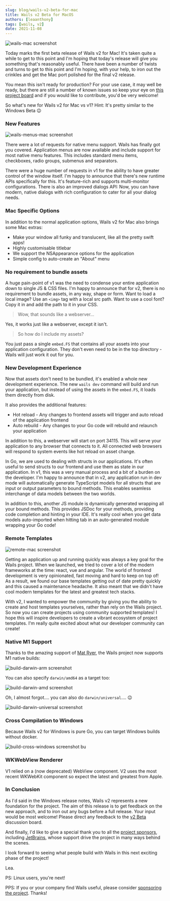 ```yaml
---
slug: blog/wails-v2-beta-for-mac
title: Wails v2 Beta for MacOS
authors: [leaanthony]
tags: [wails, v2]
date: 2021-11-08
---
```


![wails-mac screenshot](../../../assets/blog-images/wails-mac.webp)

Today marks the first beta release of Wails v2 for Mac! It's taken quite a while
to get to this point and I'm hoping that today's release will give you something
that's reasonably useful. There have been a number of twists and turns to get to
this point and I'm hoping, with your help, to iron out the crinkles and get the
Mac port polished for the final v2 release.

You mean this isn't ready for production? For your use case, it may well be
ready, but there are still a number of known issues so keep your eye on
[this project board](https://github.com/wailsapp/wails/projects/7) and if you
would like to contribute, you'd be very welcome!

So what's new for Wails v2 for Mac vs v1? Hint: It's pretty similar to the
Windows Beta :wink:

### New Features

![wails-menus-mac screenshot](../../../assets/blog-images/wails-menus-mac.webp)

There were a lot of requests for native menu support. Wails has finally got you
covered. Application menus are now available and include support for most native
menu features. This includes standard menu items, checkboxes, radio groups,
submenus and separators.

There were a huge number of requests in v1 for the ability to have greater
control of the window itself. I'm happy to announce that there's new runtime
APIs specifically for this. It's feature-rich and supports multi-monitor
configurations. There is also an improved dialogs API: Now, you can have modern,
native dialogs with rich configuration to cater for all your dialog needs.

### Mac Specific Options

In addition to the normal application options, Wails v2 for Mac also brings some
Mac extras:

- Make your window all funky and translucent, like all the pretty swift apps!
- Highly customisable titlebar
- We support the NSAppearance options for the application
- Simple config to auto-create an "About" menu

### No requirement to bundle assets

A huge pain-point of v1 was the need to condense your entire application down to
single JS & CSS files. I'm happy to announce that for v2, there is no
requirement to bundle assets, in any way, shape or form. Want to load a local
image? Use an `<img>` tag with a local src path. Want to use a cool font? Copy
it in and add the path to it in your CSS.

> Wow, that sounds like a webserver...

Yes, it works just like a webserver, except it isn't.

> So how do I include my assets?

You just pass a single `embed.FS` that contains all your assets into your
application configuration. They don't even need to be in the top directory -
Wails will just work it out for you.

### New Development Experience

Now that assets don't need to be bundled, it's enabled a whole new development
experience. The new `wails dev` command will build and run your application, but
instead of using the assets in the `embed.FS`, it loads them directly from disk.

It also provides the additional features:

- Hot reload - Any changes to frontend assets will trigger and auto reload of
  the application frontend
- Auto rebuild - Any changes to your Go code will rebuild and relaunch your
  application

In addition to this, a webserver will start on port 34115. This will serve your
application to any browser that connects to it. All connected web browsers will
respond to system events like hot reload on asset change.

In Go, we are used to dealing with structs in our applications. It's often
useful to send structs to our frontend and use them as state in our application.
In v1, this was a very manual process and a bit of a burden on the developer.
I'm happy to announce that in v2, any application run in dev mode will
automatically generate TypeScript models for all structs that are input or
output parameters to bound methods. This enables seamless interchange of data
models between the two worlds.

In addition to this, another JS module is dynamically generated wrapping all
your bound methods. This provides JSDoc for your methods, providing code
completion and hinting in your IDE. It's really cool when you get data models
auto-imported when hitting tab in an auto-generated module wrapping your Go
code!

### Remote Templates

![remote-mac screenshot](../../../assets/blog-images/remote-mac.webp)

Getting an application up and running quickly was always a key goal for the
Wails project. When we launched, we tried to cover a lot of the modern
frameworks at the time: react, vue and angular. The world of frontend
development is very opinionated, fast moving and hard to keep on top of! As a
result, we found our base templates getting out of date pretty quickly and this
caused a maintenance headache. It also meant that we didn't have cool modern
templates for the latest and greatest tech stacks.

With v2, I wanted to empower the community by giving you the ability to create
and host templates yourselves, rather than rely on the Wails project. So now you
can create projects using community supported templates! I hope this will
inspire developers to create a vibrant ecosystem of project templates. I'm
really quite excited about what our developer community can create!

### Native M1 Support

Thanks to the amazing support of [Mat Ryer](https://github.com/matryer/), the
Wails project now supports M1 native builds:

![build-darwin-arm screenshot](../../../assets/blog-images/build-darwin-arm.webp)

You can also specify `darwin/amd64` as a target too:

![build-darwin-amd screenshot](../../../assets/blog-images/build-darwin-amd.webp)

Oh, I almost forgot.... you can also do `darwin/universal`.... :wink:

![build-darwin-universal screenshot](../../../assets/blog-images/build-darwin-universal.webp)

### Cross Compilation to Windows

Because Wails v2 for Windows is pure Go, you can target Windows builds without
docker.

![build-cross-windows screenshot](../../../assets/blog-images/build-cross-windows.webp)
bu

### WKWebView Renderer

V1 relied on a (now deprecated) WebView component. V2 uses the most recent
WKWebKit component so expect the latest and greatest from Apple.

### In Conclusion

As I'd said in the Windows release notes, Wails v2 represents a new foundation
for the project. The aim of this release is to get feedback on the new approach,
and to iron out any bugs before a full release. Your input would be most
welcome! Please direct any feedback to the
[v2 Beta](https://github.com/wailsapp/wails/discussions/828) discussion board.

And finally, I'd like to give a special thank you to all the
[project sponsors](/credits#sponsors), including
[JetBrains](https://www.jetbrains.com?from=Wails), whose support drive the
project in many ways behind the scenes.

I look forward to seeing what people build with Wails in this next exciting
phase of the project!

Lea.

PS: Linux users, you're next!

PPS: If you or your company find Wails useful, please consider
[sponsoring the project](https://github.com/sponsors/leaanthony). Thanks!
